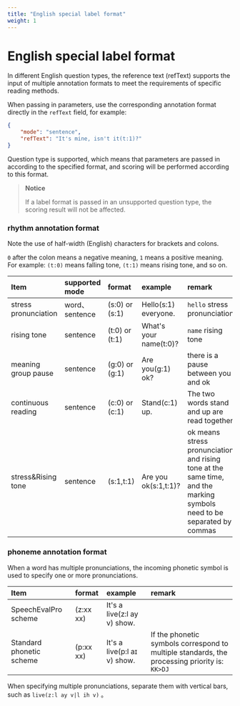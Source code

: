 ```yaml
---
title: "English special label format"
weight: 1
---
```


# English special label format

In different English question types, the reference text (refText) supports the input of multiple annotation formats to meet the requirements of specific reading methods.

When passing in parameters, use the corresponding annotation format directly in the `refText` field, for example:


```json
{
    "mode": "sentence",
    "refText": "It's mine, isn't it(t:1)?"
}
```

Question type is supported, which means that parameters are passed in according to the specified format, and scoring will be performed according to this format.

> **Notice**
>
> If a label format is passed in an unsupported question type, the scoring result will not be affected.

### rhythm annotation format

Note the use of half-width (English) characters for brackets and colons.

 `0` after the colon means a negative meaning,  `1` means a positive meaning. For example: `(t:0)` means falling tone, `(t:1)` means rising tone, and so on.

| Item                  | supported mode  | format          | example                 | remark                                                                                                                 |
|:----------------------|:----------------|:----------------|:------------------------|:-----------------------------------------------------------------------------------------------------------------------|
| stress pronunciation  | word、sentence   | (s:0) or (s:1)  | Hello(s:1) everyone.    | `hello` stress pronunciation                                                                                           |
| rising tone           | sentence        | (t:0) or (t:1)  | What's your name(t:0)?  | `name` rising tone                                                                                                     |
| meaning group pause   | sentence        | (g:0) or (g:1)  | Are you(g:1) ok?        | there is a pause between you and ok                                                                                    |
| continuous reading    | sentence        | (c:0) or (c:1)  | Stand(c:1) up.          | The two words stand and up are read together                                                                           |
| stress&Rising tone    | sentence        | (s:1,t:1)       | Are you ok(s:1,t:1)?    | ok means stress pronunciation and rising tone at the same time, and the marking symbols need to be separated by commas |

### phoneme annotation format

When a word has multiple pronunciations, the incoming phonetic symbol is used to specify one or more pronunciations.

| Item                     | format     | example                      | remark                                                                                        |
|:-------------------------|:-----------|:-----------------------------|:----------------------------------------------------------------------------------------------|
| SpeechEvalPro scheme     | (z:xx xx)  | It's a live(z:l ay v) show.  |                                                                                               |
| Standard phonetic scheme | (p:xx xx)  | It's a live(p:l aɪ v) show.  | If the phonetic symbols correspond to multiple standards, the processing priority is: `KK>DJ` |

When specifying multiple pronunciations, separate them with vertical bars, such as `live(z:l ay v|l ih v)` 。

